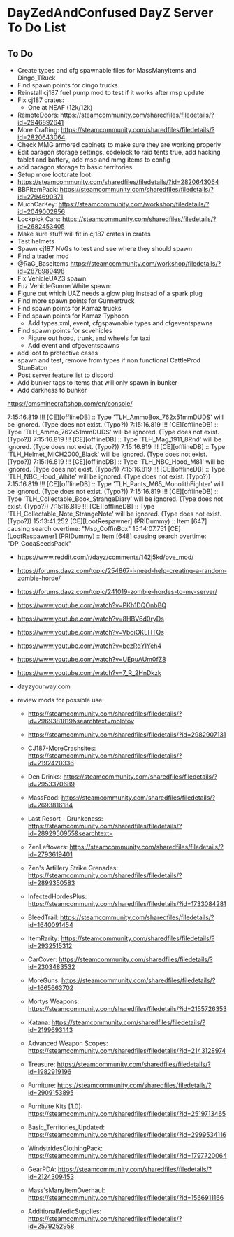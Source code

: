 <!-- ======================================== TODO.md Start ======================================== -->


<!-- ------------------------------ Intro Start ------------------------------ -->

# DayZedAndConfused DayZ Server To Do List

<!-- ------------------------------ Intro End ------------------------------ -->


<!-- ------------------------------ Overview Start ------------------------------ -->

 
<!-- ------------------------------ Overview End ------------------------------ -->


<!-- ------------------------------ TODO Start ------------------------------ -->

## To Do 

- Create types and cfg spawnable files for MassManyItems and Dingo_TRuck
- Find spawn points for dingo trucks.
- Reinstall cj187 fuel pump mod to test if it works after msp update
- Fix cj187 crates:
  - One at NEAF  (12k/12k)
- RemoteDoors: https://steamcommunity.com/sharedfiles/filedetails/?id=2946892641
- More Crafting: https://steamcommunity.com/sharedfiles/filedetails/?id=2820643064
- Check MMG armored cabinets to make sure they are working properly
- Edit paragon storage settings, codelock to raid tents true, add hacking tablet and battery, add msp and mmg items to config
- add paragon storage to basic territories
- Setup more lootcrate loot
- https://steamcommunity.com/sharedfiles/filedetails/?id=2820643064
- BBPItemPack: https://steamcommunity.com/sharedfiles/filedetails/?id=2794690371
- MuchCarKey: https://steamcommunity.com/workshop/filedetails/?id=2049002856
- Lockpick Cars: https://steamcommunity.com/sharedfiles/filedetails/?id=2682453405
- Make sure stuff will fit in cj187 crates in crates
- Test helmets
- Spawn cj187 NVGs to test and see where they should spawn
- Find a trader mod
- @RaG_BaseItems https://steamcommunity.com/workshop/filedetails/?id=2878980498
- Fix VehicleUAZ3 spawn: 		    <!-- Pond N of Novy Lug Military -->
- Fuz VehicleGunnerWhite spawn:  		<!-- NEAF -->
- Figure out which UAZ needs a glow plug instead of a spark plug
- Find more spawn points for Gunnertruck
- Find spawn points for Kamaz trucks
- Find spawn points for Kamaz Typhoon
  - Add types.xml, event, cfgspawnable types and cfgeventspawns
- Find spawn points for scvehicles
  - Figure out hood, trunk, and wheels for taxi
  - Add event and cfgeventspawns
- add loot to protective cases
- spawn and test, remove from types if non functional CattleProd StunBaton
- Post server feature list to discord
- Add bunker tags to items that will only spawn in bunker
- Add darkness to bunker







https://cmsminecraftshop.com/en/console/

 7:15:16.819 !!! [CE][offlineDB] :: Type 'TLH_AmmoBox_762x51mmDUDS' will be ignored. (Type does not exist. (Typo?))
 7:15:16.819 !!! [CE][offlineDB] :: Type 'TLH_Ammo_762x51mmDUDS' will be ignored. (Type does not exist. (Typo?))
 7:15:16.819 !!! [CE][offlineDB] :: Type 'TLH_Mag_1911_8Rnd' will be ignored. (Type does not exist. (Typo?))
 7:15:16.819 !!! [CE][offlineDB] :: Type 'TLH_Helmet_MICH2000_Black' will be ignored. (Type does not exist. (Typo?))
 7:15:16.819 !!! [CE][offlineDB] :: Type 'TLH_NBC_Hood_M81' will be ignored. (Type does not exist. (Typo?))
 7:15:16.819 !!! [CE][offlineDB] :: Type 'TLH_NBC_Hood_White' will be ignored. (Type does not exist. (Typo?))
 7:15:16.819 !!! [CE][offlineDB] :: Type 'TLH_Pants_M65_MonolithFighter' will be ignored. (Type does not exist. (Typo?))
 7:15:16.819 !!! [CE][offlineDB] :: Type 'TLH_Collectable_Book_StrangeDiary' will be ignored. (Type does not exist. (Typo?))
 7:15:16.819 !!! [CE][offlineDB] :: Type 'TLH_Collectable_Note_StrangeNote' will be ignored. (Type does not exist. (Typo?))
 15:13:41.252 [CE][LootRespawner] (PRIDummy) :: Item [647] causing search overtime: "Msp_CoffinBox"
 15:14:07.751 [CE][LootRespawner] (PRIDummy) :: Item [648] causing search overtime: "DP_CocaSeedsPack"

- https://www.reddit.com/r/dayz/comments/142j5kd/pve_mod/
- https://forums.dayz.com/topic/254867-i-need-help-creating-a-random-zombie-horde/
- https://forums.dayz.com/topic/241019-zombie-hordes-to-my-server/
- https://www.youtube.com/watch?v=PKh1DQOnbBQ
- https://www.youtube.com/watch?v=8HBV6d0ryDs
- https://www.youtube.com/watch?v=VboiOKEHTQs
- https://www.youtube.com/watch?v=bezRqYIYeh4
- https://www.youtube.com/watch?v=UEpuAUm0fZ8
- https://www.youtube.com/watch?v=7_R_2HnDkzk
- dayzyourway.com

- review mods for possible use:
  - https://steamcommunity.com/sharedfiles/filedetails/?id=2969381819&searchtext=molotov
  - https://steamcommunity.com/sharedfiles/filedetails/?id=2982907131
  - CJ187-MoreCrashsites: https://steamcommunity.com/sharedfiles/filedetails/?id=2192420336
  - Den Drinks: https://steamcommunity.com/sharedfiles/filedetails/?id=2953370689
  - MassFood: https://steamcommunity.com/sharedfiles/filedetails/?id=2693816184
  - Last Resort - Drunkeness: https://steamcommunity.com/sharedfiles/filedetails/?id=2892950955&searchtext=
  - ZenLeftovers: https://steamcommunity.com/sharedfiles/filedetails/?id=2793619401

  - Zen's Artillery Strike Grenades: https://steamcommunity.com/sharedfiles/filedetails/?id=2899350583

  - InfectedHordesPlus: https://steamcommunity.com/sharedfiles/filedetails/?id=1733084281

  - BleedTrail: https://steamcommunity.com/sharedfiles/filedetails/?id=1640091454

  - ItemRarity: https://steamcommunity.com/sharedfiles/filedetails/?id=2932515312

  - CarCover: https://steamcommunity.com/sharedfiles/filedetails/?id=2303483532

  - MoreGuns: https://steamcommunity.com/sharedfiles/filedetails/?id=1665663702
  - Mortys Weapons: https://steamcommunity.com/sharedfiles/filedetails/?id=2155726353
  - Katana: https://steamcommunity.com/sharedfiles/filedetails/?id=2199693143
  - Advanced Weapon Scopes: https://steamcommunity.com/sharedfiles/filedetails/?id=2143128974

  - Treasure: https://steamcommunity.com/sharedfiles/filedetails/?id=1982919196

  - Furniture: https://steamcommunity.com/sharedfiles/filedetails/?id=2909153895
  - Furniture Kits [1.0]: https://steamcommunity.com/sharedfiles/filedetails/?id=2519713465
  - Basic_Territories_Updated: https://steamcommunity.com/sharedfiles/filedetails/?id=2999534116

  - WindstridesClothingPack: https://steamcommunity.com/sharedfiles/filedetails/?id=1797720064

  - GearPDA: https://steamcommunity.com/sharedfiles/filedetails/?id=2124309453
  - Mass'sManyItemOverhaul: https://steamcommunity.com/sharedfiles/filedetails/?id=1566911166
  - AdditionalMedicSupplies: https://steamcommunity.com/sharedfiles/filedetails/?id=2579252958

<!-- ------------------------------ToDo End ------------------------------ -->


<!-- ------------------------------ Outro Start ------------------------------ -->


<!-- ------------------------------ Outro End ------------------------------ -->


<!-- ======================================== TODO.md End ======================================== -->
